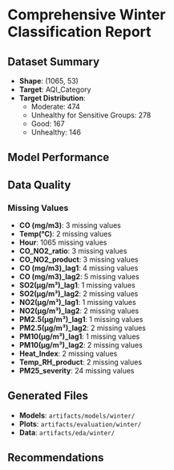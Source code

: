 # Comprehensive Winter Classification Report

## Dataset Summary

- **Shape**: (1065, 53)
- **Target**: AQI_Category
- **Target Distribution**:
  - Moderate: 474
  - Unhealthy for Sensitive Groups: 278
  - Good: 167
  - Unhealthy: 146

## Model Performance


## Data Quality

### Missing Values

- **CO (mg/m3)**: 3 missing values
- **Temp(°C)**: 2 missing values
- **Hour**: 1065 missing values
- **CO_NO2_ratio**: 3 missing values
- **CO_NO2_product**: 3 missing values
- **CO (mg/m3)_lag1**: 4 missing values
- **CO (mg/m3)_lag2**: 5 missing values
- **SO2(µg/m³)_lag1**: 1 missing values
- **SO2(µg/m³)_lag2**: 2 missing values
- **NO2(µg/m³)_lag1**: 1 missing values
- **NO2(µg/m³)_lag2**: 2 missing values
- **PM2.5(µg/m³)_lag1**: 1 missing values
- **PM2.5(µg/m³)_lag2**: 2 missing values
- **PM10(µg/m³)_lag1**: 1 missing values
- **PM10(µg/m³)_lag2**: 2 missing values
- **Heat_Index**: 2 missing values
- **Temp_RH_product**: 2 missing values
- **PM25_severity**: 24 missing values

## Generated Files

- **Models**: `artifacts/models/winter/`
- **Plots**: `artifacts/evaluation/winter/`
- **Data**: `artifacts/eda/winter/`

## Recommendations

